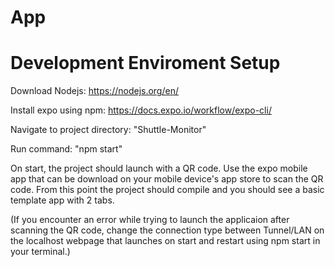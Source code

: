 # App

# Development Enviroment Setup

Download Nodejs: https://nodejs.org/en/

Install expo using npm: https://docs.expo.io/workflow/expo-cli/

Navigate to project directory: "Shuttle-Monitor"

Run command: "npm start"

On start, the project should launch with a QR code.
Use the expo mobile app that can be download on your mobile device's app store to scan the QR code.
From this point the project should compile and you should see a basic template app with 2 tabs.

(If you encounter an error while trying to launch the applicaion after scanning the QR code, change the connection type between Tunnel/LAN on the localhost webpage that launches on start and restart using npm start in your terminal.)
